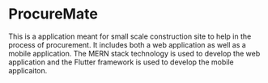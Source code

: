 # ProcureMate
This is a application meant for small scale construction site to help in the process of procurement. It includes both a web application as well as a mobile application. The MERN stack technology is used to develop the web application and the Flutter framework is used to develop the mobile applicaiton.
